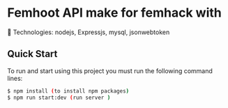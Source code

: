 # Femhoot API make for femhack with 

🍬 Technologies: nodejs, Expressjs, mysql, jsonwebtoken


## Quick Start

To run and start using this project you must run the following command lines:

```sh
$ npm install (to install npm packages)
$ npm run start:dev (run server )
```


